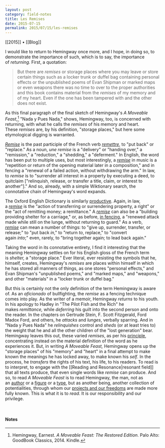 ```yaml
---
layout: post
category: field-notes
title: Les Remises
date: 2015-07-15
permalink: 2015/07/15/les-remises
---
```


[[2015]] • [[Blog]]

I would like to return to Hemingway once more, and I hope, in doing so, to demonstrate the importance of such, which is to say, the importance of *returning.* First, a quotation:

> But there are *remises* or storage places where you may leave or store certain things such as a locker trunk or duffel bag containing personal effects or the unpublished poems of Evan Shipman or marked maps or even weapons there was no time to over to the proper authorities and this book contains material from the *remises* of my memory and of my heart. Even if the one has been tampered with and the other does not exist.

As this final paragraph of the final sketch of Hemingway's *A Moveable Feast*,[^1] "Nada y Pues Nada," shows, Hemingway, too, is concerned with returning, with what he calls the *remises* of his memory and heart. These *remises* are, by his definition, "storage places," but here some etymological digging is warranted.

[*Remise*](https://en.m.wiktionary.org/wiki/remise#French) is the past participle of the French verb [*remettre*](https://en.m.wiktionary.org/wiki/remettre), to "put back" or "replace." As a noun, *une remise* is a "delivery" or "handing over," a "remission," a "reduction," a "shedding," a "deferment." In English, the word has been put to multiple uses, but most interestingly, a [*remise*](https://en.m.wiktionary.org/wiki/remise) in music is a "repetition or return of the opening material later in a composition," and in fencing a "renewal of a failed action, without withdrawing the arm." In law, to *remise* is to "surrender all interest in a property by executing a deed, to quitclaim \["relinquish, release, or transfer a title, claim, or interest to another"\]." And so, already, with a simple Wiktionary search, the connotative chain of Hemingway's word expands.

The Oxford English Dictionary is similarly [productive](http://t.umblr.com/redirect?z=http%3A%2F%2Fwww.oed.com%2Fsearch%3FsearchType%3Ddictionary%26q%3Dremise%26_searchBtn%3DSearch&t=NTIyZDQ2MmY5OTY0ZjQxMGZjZGI5Mzc3ZTA2YWQ1ZmZiYWFkOTY1MCxmemF0Z1VyMg%3D%3D). Again, in law, a [*remise*](http://t.umblr.com/redirect?z=http%3A%2F%2Fwww.oed.com%2Fview%2FEntry%2F162203%3Frskey%3DuamrxH%26result%3D1%26isAdvanced%3Dfalse%23eid&t=OGUzOWE1NmQ3NjBhMzU1NmU2NDU0ODc4MGQyZWM1YzExNjI2YmI2NyxmemF0Z1VyMg%3D%3D) is the "action of transferring or surrendering property, a right" or the "act of remitting money; a remittance." A [*remise*](http://t.umblr.com/redirect?z=http%3A%2F%2Fwww.oed.com%2Fview%2FEntry%2F162204%3Frskey%3DuamrxH%26result%3D2%26isAdvanced%3Dfalse%23eid&t=OWJjNzJlNDAwYzEzYWZjZGI5MmZkMGI3M2NiNjU3NmZmM2UwZDlhYSxmemF0Z1VyMg%3D%3D) can also be a "building providing shelter for a carriage," or, as before, [in fencing](http://t.umblr.com/redirect?z=http%3A%2F%2Fwww.oed.com%2Fview%2FEntry%2F274952%3Frskey%3DuamrxH%26result%3D4%26isAdvanced%3Dfalse%23eid&t=MGVlODVmYTgwYWUxMDM5ZjY5NDI3OGZhZjc1ZWZkMzg0MWUxNTU4MSxmemF0Z1VyMg%3D%3D), a "renewed attack made while still on the lunge, without returning to guard." As a verb, [*remise*](http://t.umblr.com/redirect?z=http%3A%2F%2Fwww.oed.com%2Fview%2FEntry%2F162206%3Frskey%3DuamrxH%26result%3D5%26isAdvanced%3Dfalse%23eid&t=YjExMTliNmRiODhmNjUyYzU3Yjg4ZTc1NzIzZGUyMmFjMzYzMGMwNixmemF0Z1VyMg%3D%3D) can mean a number of things: to "give up, surrender, transfer, or release;" to "put back *in*," to "return *to*, replace," to "convert again *into*;" even, rarely, to "bring together again; to lead back again."

Taking the word in its connotative entirety, I find it interesting that the meaning Hemingway settles on for his English gloss of the French term is *shelter,* a "storage place." Ever literal, ever resisting the symbols that he, himself, creates, Hemingway's *remises* are places within himself in which he has stored all manners of things, as one stores "personal effects," and Evan Shipman's "unpublished poems," and "marked maps," and "weapons," and other "materials" in a "locker trunk or duffel bag."

But this is certainly not the only definition of the term Hemingway is aware of. As an *aficionado* of bullfighting, the *remise* as a fencing technique comes into play. As the writer of a memoir, Hemingway *returns* to his youth. In his apology to Hadley in "The Pilot Fish and the Rich" he makes *remittance,* while *deferring* his guilt into the second person and onto the reader. In the chapters on Gertrude Stein, F. Scott Fitzgerald, Ford Madox Ford, and others, he *attacks* and *lunges*, verbally sparring. And in "Nada y Pues Nada" he *relinquishes* control and *sheds* (or at least tries to) the weight that he and all the other children of the "lost generation" bear. Hemingway leaves this out, these varied *remises*, as per his [principle](https://www.theparisreview.org/interviews/4825/the-art-of-fiction-no-21-ernest-hemingway), concentrating instead on the material definition of the word as he experiences it. But, in writing *A Moveable Feast,* Hemingway opens up the "storage places" of his \"memory" and "heart" in a final attempt to make known the meanings he has locked away, to make known his *self*. In the process, he *transfers* the rights of his text, his life, to his readers. To read is to interpret, to engage with the [[Reading and Resonance|resonant field]] that all texts produce, that even single words like *remise* can produce. And so, to read *A Moveable Feast* is to read Hemingway, the man, not as an [author](https://en.wikipedia.org/wiki/Author_function) or a [figure](https://en.wikipedia.org/wiki/Historical_figure) or a [type](http://sociologyindex.com/typification.htm), but as another being, another collection of potentialities, through whom our [projects and our freedoms](http://localhost:4000/2015/05/23/the-field-and-the-other) are made more fully known. This is what it is to *read*. It is our responsibility and our privilege.

<br>

#### Notes

[^1]: Hemingway, Earnest. *A Moveable Feast: The Restored Edition.* Palo Alto: GoodBook Classics, 2014. Kindle.
